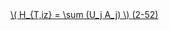 <a href="/eco2_guide_center/1.%20ECO2%20Logic%20Guide/Hee1_Equation_List.html" class="equation-link" target="_blank" rel="noopener noreferrer">
  \( H_{T,iz} = \sum (U_j A_j) \) <span class="eq-number">(2-52)</span>
</a>
